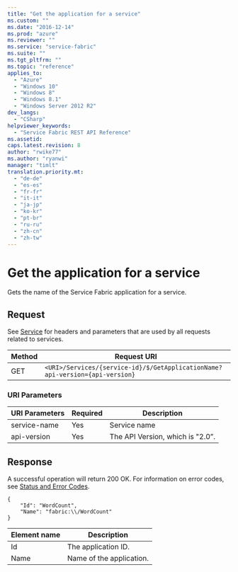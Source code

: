 ```yaml
---
title: "Get the application for a service"
ms.custom: ""
ms.date: "2016-12-14"
ms.prod: "azure"
ms.reviewer: ""
ms.service: "service-fabric"
ms.suite: ""
ms.tgt_pltfrm: ""
ms.topic: "reference"
applies_to: 
  - "Azure"
  - "Windows 10"
  - "Windows 8"
  - "Windows 8.1"
  - "Windows Server 2012 R2"
dev_langs: 
  - "CSharp"
helpviewer_keywords: 
  - "Service Fabric REST API Reference"
ms.assetid: 
caps.latest.revision: 8
author: "rwike77"
ms.author: "ryanwi"
manager: "timlt"
translation.priority.mt: 
  - "de-de"
  - "es-es"
  - "fr-fr"
  - "it-it"
  - "ja-jp"
  - "ko-kr"
  - "pt-br"
  - "ru-ru"
  - "zh-cn"
  - "zh-tw"
---
```

# Get the application for a service
Gets the name of the Service Fabric application for a service.  
  
## Request  
 See [Service](service.md) for headers and parameters that are used by all requests related to services.  
  
|Method|Request URI|  
|------------|-----------------|  
|GET|`<URI>/Services/{service-id}/$/GetApplicationName?api-version={api-version}`|  
  
### URI Parameters  
  
|URI Parameters|Required|Description|  
|--------------------|--------------|-----------------|  
|service-name|Yes|Service name|  
|api-version|Yes|The API Version, which is "2.0”.|  
  
## Response  
A successful operation will return 200 OK. For information on error codes, see [Status and Error Codes](status-and-error-codes1.md).  

```
{
    "Id": "WordCount",
    "Name": "fabric:\\/WordCount"
}

```
  
|Element name|Description|  
|------------------|-----------------|  
|Id|The application ID.|
|Name|Name of the application.|  
  
